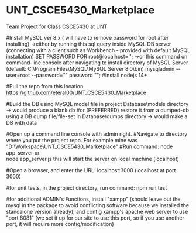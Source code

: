 # UNT_CSCE5430_Marketplace
Team Project for Class CSCE5430 at UNT

#Install MySQL ver 8.x ( will have to remove password for root after installing)
	->either by running this sql query inside MySQL DB server (connecting with a client such as Workbench - provided with default MySQL installation)
		SET PASSWORD FOR root@localhost='';
	->or this command on command-line console after navigating to install directory of MySQL Server (default: C:\Program Files\MySQL\MySQL Server 8.0\bin)
		mysqladmin --user=root --password="<the password you enter for root-account during setup>" password "";
#Install nodejs 14+

#Pull the repo from this location
	https://github.com/eteral00/UNT_CSCE5430_Marketplace

#Build the DB using MySQL model file in project Database\models directory -> would produce a blank db
#or (PREFERRED) restore it from a dumped-db using a DB dump file/file-set in Database\dumps directory -> would make a DB with data

#Open up a command line console with admin right.
#Navigate to directory where you put the project repo. 
	For example mine was "D:\Workspace\UNT_CSCE5430_Marketplace"
#Run command:
	node app_server
or	
	node app_server.js 
this will start the server on local machine (localhost)

#Open a browser, and enter the URL:
	localhost:3000
(localhost at port 3000)

#for unit tests, in the project directory, run command:
	npm run test

#for additional ADMIN's Functions, install "xampp" (should leave out the mysql in the package to avoid conflicting software because we installed the standalone version already), and config xampp's apache web server to use "port 8081" (we set it up for our site to use this port, so if you use another port, it will require more config/modification)